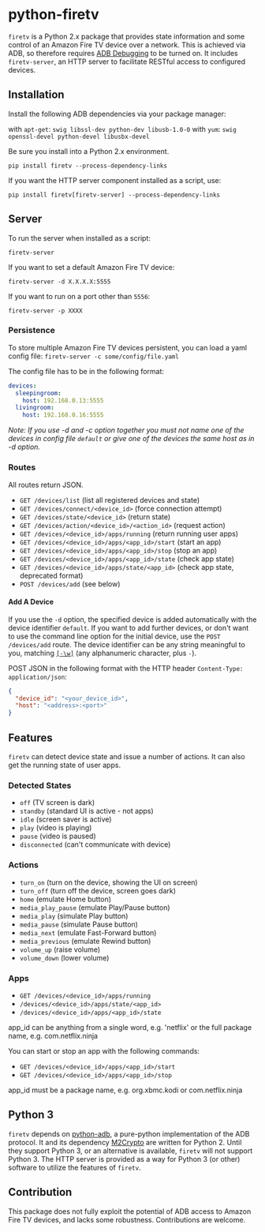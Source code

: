 # python-firetv

`firetv` is a Python 2.x package that provides state information and some control of an Amazon Fire TV device over a network. This is achieved via ADB, so therefore requires [ADB Debugging](https://developer.amazon.com/public/solutions/devices/fire-tv/docs/connecting-adb-over-network) to be turned on. It includes `firetv-server`, an HTTP server to facilitate RESTful access to configured devices.

## Installation

Install the following ADB dependencies via your package manager:

with `apt-get`: `swig libssl-dev python-dev libusb-1.0-0`
with `yum`: `swig openssl-devel python-devel libusbx-devel`

Be sure you install into a Python 2.x environment.

`pip install firetv --process-dependency-links`

If you want the HTTP server component installed as a script, use:

`pip install firetv[firetv-server] --process-dependency-links`

## Server

To run the server when installed as a script:

`firetv-server`

If you want to set a default Amazon Fire TV device:

`firetv-server -d X.X.X.X:5555`

If you want to run on a port other than `5556`:

`firetv-server -p XXXX`


### Persistence
To store multiple Amazon Fire TV devices persistent, you can load a yaml config file:
`firetv-server -c some/config/file.yaml`

The config file has to be in the following format:
```yaml
devices:
  sleepingroom:
    host: 192.168.0.13:5555
  livingroom:
    host: 192.168.0.16:5555
```

*Note: If you use -d and -c option together you must not name one of the devices in config file `default` or give one of the devices the same host as in -d option.*

### Routes

All routes return JSON.

- `GET /devices/list` (list all registered devices and state)
- `GET /devices/connect/<device_id>` (force connection attempt)
- `GET /devices/state/<device_id>` (return state)
- `GET /devices/action/<device_id>/<action_id>` (request action)
- `GET /devices/<device_id>/apps/running` (return running user apps)
- `GET /devices/<device_id>/apps/<app_id>/start` (start an app)
- `GET /devices/<device_id>/apps/<app_id>/stop` (stop an app)
- `GET /devices/<device_id>/apps/<app_id>/state` (check app state)
- `GET /devices/<device_id>/apps/state/<app_id>` (check app state, deprecated format)
- `POST /devices/add` (see below)

#### Add A Device

If you use the `-d` option, the specified device is added automatically with the device identifier `default`. If you want to add further devices, or don't want to use the command line option for the initial device, use the `POST /devices/add` route. The device identifier can be any string meaningful to you, matching [`[-\w]`](https://docs.python.org/2/library/re.html) (any alphanumeric character, plus `-`).

POST JSON in the following format with the HTTP header `Content-Type: application/json`:
```json
{
  "device_id": "<your_device_id>",
  "host": "<address>:<port>"
}
```

## Features

`firetv` can detect device state and issue a number of actions. It can also get the running state of user apps.

### Detected States

- `off` (TV screen is dark)
- `standby` (standard UI is active - not apps)
- `idle` (screen saver is active)
- `play` (video is playing)
- `pause` (video is paused)
- `disconnected` (can't communicate with device)

### Actions

- `turn_on` (turn on the device, showing the UI on screen)
- `turn_off` (turn off the device, screen goes dark)
- `home` (emulate Home button)
- `media_play_pause` (emulate Play/Pause button)
- `media_play` (simulate Play button)
- `media_pause` (simulate Pause button)
- `media_next` (emulate Fast-Forward button)
- `media_previous` (emulate Rewind button)
- `volume_up` (raise volume)
- `volume_down` (lower volume)

### Apps

- `GET /devices/<device_id>/apps/running`
- `/devices/<device_id>/apps/state/<app_id>`
- `/devices/<device_id>/apps/<app_id>/state`

app_id can be anything from a single word, e.g. 'netflix' or the full package name, e.g. com.netflix.ninja

You can start or stop an app with the following commands:

- `GET /devices/<device_id>/apps/<app_id>/start` 
- `GET /devices/<device_id>/apps/<app_id>/stop` 

app_id must be a package name, e.g. org.xbmc.kodi or com.netflix.ninja

## Python 3
`firetv` depends on [python-adb](https://github.com/google/python-adb), a pure-python implementation of the ADB protocol. It and its dependency [M2Crypto](https://github.com/martinpaljak/M2Crypto) are written for Python 2. Until they support Python 3, or an alternative is available, `firetv` will not support Python 3. The HTTP server is provided as a way for Python 3 (or other) software to utilize the features of `firetv`.

## Contribution

This package does not fully exploit the potential of ADB access to Amazon Fire TV devices, and lacks some robustness. Contributions are welcome.
